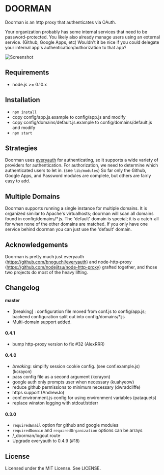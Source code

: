 DOORMAN
=======

Doorman is an http proxy that authenticates via OAuth.

Your organization probably has some internal services that need to be
password-protected.  You likely also already manage users using an external
service. (Github, Google Apps, etc)  Wouldn't it be nice if you could
delegate your internal app's authentication/authorization to that app?

![Screenshot](http://cl.ly/253L0I1S2i190X3m1M1Q/Image%202012.01.15%204:15:52%20AM.png)

Requirements
------------

 * node.js >= 0.10.x


Installation
------------

  * `npm install`
  * copy config/app.js.example to config/app.js and modify
  * copy config/domains/default.js.example to config/domains/default.js and modify
  * `npm start`


Strategies
----------

Doorman uses [everyauth](https://github.com/bnoguchi/everyauth) for authenticating,
so it supports a wide variety of providers for authentication.  For authorization,
we need to determine which authenticated users to let in. (see `lib/modules`) So
far only the Github, Google Apps, and Password modules are complete, but others are
fairly easy to add.


Multiple Domains
----------------

Doorman supports running a single instance for multiple domains.  It is organized
similar to Apache's virtualhosts; doorman will scan all domains found in
config/domains/*.js. The 'default' domain is special; it is a catch-all for when
none of the other domains are matched.  If you only have one service behind doorman
you can just use the 'default' domain.


Acknowledgements
----------------

Doorman is pretty much just everyauth (https://github.com/bnoguchi/everyauth) and
node-http-proxy (https://github.com/nodejitsu/node-http-proxy) grafted together,
and those two projects do most of the heavy lifting.


Changelog
---------

#### master

  * [breaking] : configuration file moved from conf.js to config/app.js; backend
    configuration split out into config/domains/*.js
  * Multi-domain support added.

#### 0.4.1
  * bump http-proxy version to fix #32 (AlexRRR)

#### 0.4.0
  * _breaking_: simplify session cookie config. (see conf.example.js) (kcrayon)
  * pass config file as a second argument (kcrayon)
  * google auth only prompts user when necessary (kuahyeow)
  * reduce github permissions to minimum necessary (dwradcliffe)
  * https support (AndrewJo)
  * conf.environment.js config for using environment variables (pataquets)
  * replace winston logging with stdout/stderr

#### 0.3.0

  * `requiredEmail` option for github and google modules
  * `requiredDomain` and `requiredOrganization` options can be arrays
  * /_doorman/logout route
  * Upgrade everyauth to 0.4.9 (#18)

License
-------

Licensed under the MIT License. See LICENSE.
